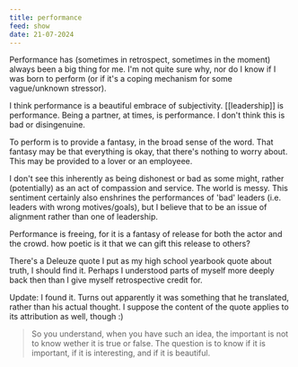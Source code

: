 ```yaml
---
title: performance
feed: show
date: 21-07-2024
---
```

Performance has (sometimes in retrospect, sometimes in the moment) always been a big thing for me. I'm not quite sure why, nor do I know if I was born to perform (or if it's a coping mechanism for some vague/unknown stressor).

I think performance is a beautiful embrace of subjectivity. [[leadership]] is performance. Being a partner, at times, is performance. I don't think this is bad or disingenuine. 

To perform is to provide a fantasy, in the broad sense of the word. That fantasy may be that everything is okay, that there's nothing to worry about. This may be provided to a lover or an employeee.

I don't see this inherently as being dishonest or bad as some might, rather (potentially) as an act of compassion and service. The world is messy. This sentiment certainly also enshrines the performances of 'bad' leaders (i.e. leaders with wrong motives/goals), but I believe that to be an issue of alignment rather than one of leadership.

Performance is freeing, for it is a fantasy of release for both the actor and the crowd. how poetic is it that we can gift this release to others?

There's a Deleuze quote I put as my high school yearbook quote about truth, I should find it. Perhaps I understood parts of myself more deeply back then than I give myself retrospective credit for.

Update: I found it. Turns out apparently it was something that he translated, rather than his actual thought. I suppose the content of the quote applies to its attribution as well, though :)

> So you understand, when you have such an idea, the important is not to know wether it is true or false. The question is to know if it is important, if it is interesting, and if it is beautiful.
